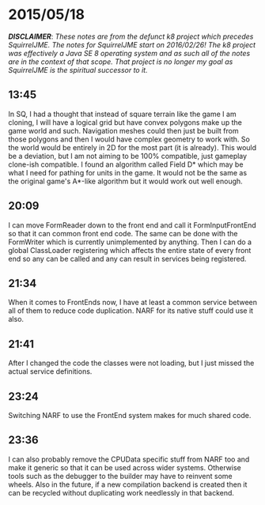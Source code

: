 # 2015/05/18

***DISCLAIMER***: _These notes are from the defunct k8 project which_
_precedes SquirrelJME. The notes for SquirrelJME start on 2016/02/26!_
_The k8 project was effectively a Java SE 8 operating system and as such_
_all of the notes are in the context of that scope. That project is no_
_longer my goal as SquirrelJME is the spiritual successor to it._

## 13:45

In SQ, I had a thought that instead of square terrain like the game I am
cloning, I will have a logical grid but have convex polygons make up the game
world and such. Navigation meshes could then just be built from those polygons
and then I would have complex geometry to work with. So the world would be
entirely in 2D for the most part (it is already). This would be a deviation,
but I am not aiming to be 100% compatible, just gameplay clone-ish compatible.
I found an algorithm called Field D* which may be what I need for pathing for
units in the game. It would not be the same as the original game's A*-like
algorithm but it would work out well enough.

## 20:09

I can move FormReader down to the front end and call it FormInputFrontEnd so
that it can common front end code. The same can be done with the FormWriter
which is currently unimplemented by anything. Then I can do a global
ClassLoader registering which affects the entire state of every front end so
any can be called and any can result in services being registered.

## 21:34

When it comes to FrontEnds now, I have at least a common service between all
of them to reduce code duplication. NARF for its native stuff could use it
also.

## 21:41

After I changed the code the classes were not loading, but I just missed the
actual service definitions.

## 23:24

Switching NARF to use the FrontEnd system makes for much shared code.

## 23:36

I can also probably remove the CPUData specific stuff from NARF too and make
it generic so that it can be used across wider systems. Otherwise tools such
as the debugger to the builder may have to reinvent some wheels. Also in the
future, if a new compilation backend is created then it can be recycled
without duplicating work needlessly in that backend.


